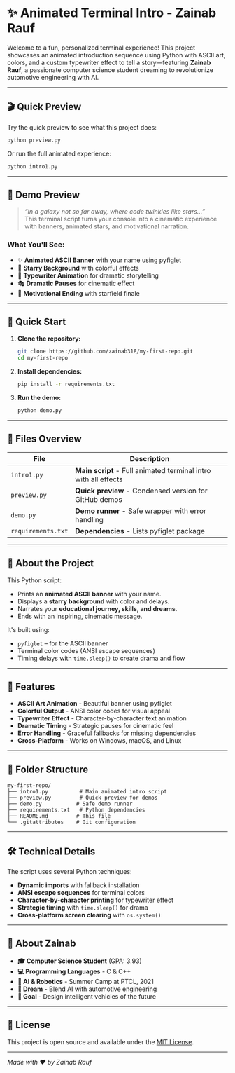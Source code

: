 # ✨ Animated Terminal Intro - Zainab Rauf

Welcome to a fun, personalized terminal experience! This project showcases an animated introduction sequence using Python with ASCII art, colors, and a custom typewriter effect to tell a story—featuring **Zainab Rauf**, a passionate computer science student dreaming to revolutionize automotive engineering with AI.

---

## 🎬 Quick Preview

Try the quick preview to see what this project does:

```bash
python preview.py
```

Or run the full animated experience:

```bash
python intro1.py
```

---

## 🌟 Demo Preview

> _“In a galaxy not so far away, where code twinkles like stars…”_  
This terminal script turns your console into a cinematic experience with banners, animated stars, and motivational narration.

### What You'll See:
- ✨ **Animated ASCII Banner** with your name using pyfiglet
- 🌟 **Starry Background** with colorful effects
- 📝 **Typewriter Animation** for dramatic storytelling
- 🎭 **Dramatic Pauses** for cinematic effect
- 🚀 **Motivational Ending** with starfield finale

---

## 🚀 Quick Start

1. **Clone the repository:**
   ```bash
   git clone https://github.com/zainab318/my-first-repo.git
   cd my-first-repo
   ```

2. **Install dependencies:**
   ```bash
   pip install -r requirements.txt
   ```

3. **Run the demo:**
   ```bash
   python demo.py
   ```

---

## 📁 Files Overview

| File | Description |
|------|-------------|
| `intro1.py` | **Main script** - Full animated terminal intro with all effects |
| `preview.py` | **Quick preview** - Condensed version for GitHub demos |
| `demo.py` | **Demo runner** - Safe wrapper with error handling |
| `requirements.txt` | **Dependencies** - Lists pyfiglet package |

---

## 🧠 About the Project

This Python script:
- Prints an **animated ASCII banner** with your name.
- Displays a **starry background** with color and delays.
- Narrates your **educational journey, skills, and dreams**.
- Ends with an inspiring, cinematic message.

It's built using:
- `pyfiglet` – for the ASCII banner
- Terminal color codes (ANSI escape sequences)
- Timing delays with `time.sleep()` to create drama and flow

---

## 🎯 Features

- **ASCII Art Animation** - Beautiful banner using pyfiglet
- **Colorful Output** - ANSI color codes for visual appeal
- **Typewriter Effect** - Character-by-character text animation
- **Dramatic Timing** - Strategic pauses for cinematic feel
- **Error Handling** - Graceful fallbacks for missing dependencies
- **Cross-Platform** - Works on Windows, macOS, and Linux

---

## 📂 Folder Structure

```
my-first-repo/
├── intro1.py          # Main animated intro script
├── preview.py         # Quick preview for demos
├── demo.py           # Safe demo runner
├── requirements.txt   # Python dependencies
├── README.md         # This file
└── .gitattributes    # Git configuration
```

---

## 🛠️ Technical Details

The script uses several Python techniques:
- **Dynamic imports** with fallback installation
- **ANSI escape sequences** for terminal colors
- **Character-by-character printing** for typewriter effect
- **Strategic timing** with `time.sleep()` for drama
- **Cross-platform screen clearing** with `os.system()`

---

## 🌟 About Zainab

- **🎓 Computer Science Student** (GPA: 3.93)
- **💻 Programming Languages** - C & C++
- **🤖 AI & Robotics** - Summer Camp at PTCL, 2021
- **🚗 Dream** - Blend AI with automotive engineering
- **🎯 Goal** - Design intelligent vehicles of the future

---

## 📝 License

This project is open source and available under the [MIT License](LICENSE).

---

*Made with ❤️ by Zainab Rauf*

